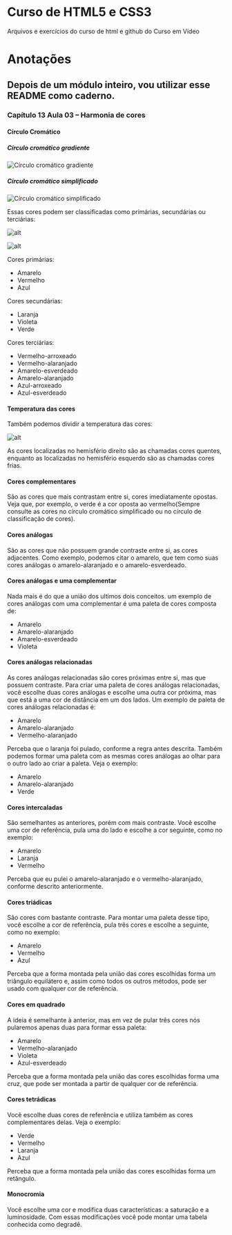 # Curso de HTML5 e CSS3
 Arquivos e exercícios do curso de html e github do Curso em Vídeo

# Anotações

## Depois de um módulo inteiro, vou utilizar esse README como caderno.

### Capítulo 13 Aula 03 – Harmonia de cores

#### Círculo Cromático
##### Círculo cromático gradiente
![Círculo cromático gradiente](https://upload.wikimedia.org/wikipedia/commons/7/71/Gradient_color_wheel.png)
##### Círculo cromático simplificado
![Círculo cromático simplificado](https://upload.wikimedia.org/wikipedia/commons/thumb/1/1d/Circulo_cromatico.svg/640px-Circulo_cromatico.svg.png)

Essas cores podem ser classificadas como primárias, secundárias ou terciárias:

![alt](https://cdn.colab55.com/images/1584394201/u/circulo-3.jpg)

![alt](https://static.todamateria.com.br/upload/56/df/56df13eb0fa92-cores-terciarias.jpg?auto_optimize=low)

Cores primárias:
* Amarelo
* Vermelho
* Azul

Cores secundárias:
* Laranja
* Violeta
* Verde

Cores terciárias:
* Vermelho-arroxeado
* Vermelho-alaranjado
* Amarelo-esverdeado
* Amarelo-alaranjado
* Azul-arroxeado
* Azul-esverdeado

#### Temperatura das cores

Também podemos dividir a temperatura das cores: 

![alt](https://upload.wikimedia.org/wikipedia/commons/thumb/8/8e/Warm_and_cool_colors.png/640px-Warm_and_cool_colors.png)

As cores localizadas no hemisfério direito são as chamadas cores quentes, enquanto as localizadas no hemisfério esquerdo são as chamadas cores frias.

#### Cores complementares

São as cores que mais contrastam entre si, cores imediatamente opostas. Veja que, por exemplo, o verde é a cor oposta ao vermelho(Sempre consulte as cores no círculo cromático simplificado ou no círculo de classificação de cores).

#### Cores análogas

São as cores que não possuem grande contraste entre si, as cores adjacentes. Como exemplo, podemos citar o amarelo, que tem como suas cores análogas o amarelo-alaranjado e o amarelo-esverdeado.

#### Cores análogas e uma complementar

Nada mais é do que a união dos ultimos dois conceitos. um exemplo de cores análogas com uma complementar é uma paleta de cores composta de:

* Amarelo
* Amarelo-alaranjado
* Amarelo-esverdeado
* Violeta

#### Cores análogas relacionadas

As cores análogas relacionadas são cores próximas entre si, mas que possuem contraste. Para criar uma paleta de cores análogas relacionadas, você escolhe duas cores análogas e escolhe uma outra cor próxima, mas que está a uma cor de distância em um dos lados. Um exemplo de paleta de cores análogas relacionadas é:

* Amarelo
* Amarelo-alaranjado
* Vermelho-alaranjado

Perceba que o laranja foi pulado, conforme a regra antes descrita.
Também podemos formar uma paleta com as mesmas cores análogas ao olhar para o outro lado ao criar a paleta. Veja o exemplo:

* Amarelo
* Amarelo-alaranjado
* Verde

#### Cores intercaladas

São semelhantes as anteriores, porém com mais contraste. Você escolhe uma cor de referência, pula uma do lado e escolhe a cor seguinte, como no exemplo:

* Amarelo
* Laranja
* Vermelho

Perceba que eu pulei o amarelo-alaranjado e o vermelho-alaranjado, conforme descrito anteriormente.

#### Cores triádicas

São cores com bastante contraste. Para montar uma paleta desse tipo, você escolhe a cor de referência, pula três cores e escolhe a seguinte, como no exemplo:

* Amarelo
* Vermelho
* Azul

Perceba que a forma montada pela união das cores escolhidas forma um triângulo equilátero e, assim como todos os outros métodos, pode ser usado com qualquer cor de referência.

#### Cores em quadrado

A ideia é semelhante à anterior, mas em vez de pular três cores nós pularemos apenas duas para formar essa paleta:

* Amarelo
* Vermelho-alaranjado
* Violeta
* Azul-esverdeado

Perceba que a forma montada pela união das cores escolhidas forma uma cruz, que pode ser montada a partir de qualquer cor de referência.

#### Cores tetrádicas

Você escolhe duas cores de referência e utiliza também as cores complementares delas. Veja o exemplo:

* Verde
* Vermelho
* Laranja
* Azul

Perceba que a forma montada pela união das cores escolhidas forma um retângulo.

#### Monocromia

Você escolhe uma cor e modifica duas características: a saturação e a luminosidade.
Com essas modificações você pode montar uma tabela conhecida como degradê.